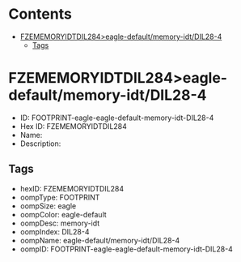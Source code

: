 



Contents
========

* [FZEMEMORYIDTDIL284>eagle-default/memory-idt/DIL28-4](#fzememoryidtdil284eagle-defaultmemory-idtdil28-4)
	* [Tags](#tags)

# FZEMEMORYIDTDIL284>eagle-default/memory-idt/DIL28-4

- ID: FOOTPRINT-eagle-eagle-default-memory-idt-DIL28-4
- Hex ID: FZEMEMORYIDTDIL284
- Name: 
- Description: 

## Tags

- hexID: FZEMEMORYIDTDIL284
- oompType: FOOTPRINT
- oompSize: eagle
- oompColor: eagle-default
- oompDesc: memory-idt
- oompIndex: DIL28-4
- oompName: eagle-default/memory-idt/DIL28-4
- oompID: FOOTPRINT-eagle-eagle-default-memory-idt-DIL28-4
